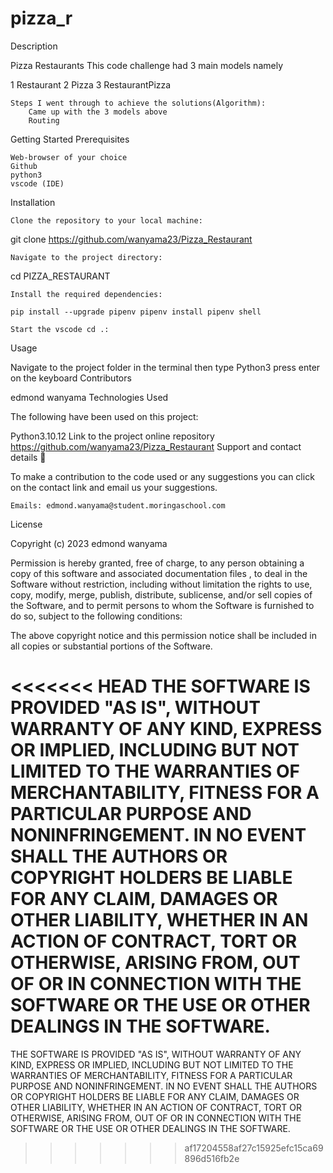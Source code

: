 # pizza_r
Description

Pizza Restaurants This code challenge had 3 main models namely

1 Restaurant 2 Pizza 3 RestaurantPizza

    Steps I went through to achieve the solutions(Algorithm):
        Came up with the 3 models above
        Routing

Getting Started
Prerequisites

    Web-browser of your choice
    Github
    python3
    vscode (IDE)

Installation

    Clone the repository to your local machine:

git clone https://github.com/wanyama23/Pizza_Restaurant

    Navigate to the project directory:

cd PIZZA_RESTAURANT

    Install the required dependencies:

    pip install --upgrade pipenv pipenv install pipenv shell

    Start the vscode cd .:

Usage

Navigate to the project folder in the terminal then type Python3 press enter on the keyboard
Contributors

edmond wanyama
Technologies Used

The following have been used on this project:

Python3.10.12
Link to the project online repository https://github.com/wanyama23/Pizza_Restaurant
Support and contact details 🙂

To make a contribution to the code used or any suggestions you can click on the contact link and email us your suggestions.

    Emails: edmond.wanyama@student.moringaschool.com

License

Copyright (c) 2023 edmond wanyama

Permission is hereby granted, free of charge, to any person obtaining a copy of this software and associated documentation files , to deal in the Software without restriction, including without limitation the rights to use, copy, modify, merge, publish, distribute, sublicense, and/or sell copies of the Software, and to permit persons to whom the Software is furnished to do so, subject to the following conditions:

The above copyright notice and this permission notice shall be included in all copies or substantial portions of the Software.

<<<<<<< HEAD
THE SOFTWARE IS PROVIDED "AS IS", WITHOUT WARRANTY OF ANY KIND, EXPRESS OR IMPLIED, INCLUDING BUT NOT LIMITED TO THE WARRANTIES OF MERCHANTABILITY, FITNESS FOR A PARTICULAR PURPOSE AND NONINFRINGEMENT. IN NO EVENT SHALL THE AUTHORS OR COPYRIGHT HOLDERS BE LIABLE FOR ANY CLAIM, DAMAGES OR OTHER LIABILITY, WHETHER IN AN ACTION OF CONTRACT, TORT OR OTHERWISE, ARISING FROM, OUT OF OR IN CONNECTION WITH THE SOFTWARE OR THE USE OR OTHER DEALINGS IN THE SOFTWARE.
=======
THE SOFTWARE IS PROVIDED "AS IS", WITHOUT WARRANTY OF ANY KIND, EXPRESS OR IMPLIED, INCLUDING BUT NOT LIMITED TO THE WARRANTIES OF MERCHANTABILITY, FITNESS FOR A PARTICULAR PURPOSE AND NONINFRINGEMENT. IN NO EVENT SHALL THE AUTHORS OR COPYRIGHT HOLDERS BE LIABLE FOR ANY CLAIM, DAMAGES OR OTHER LIABILITY, WHETHER IN AN ACTION OF CONTRACT, TORT OR OTHERWISE, ARISING FROM, OUT OF OR IN CONNECTION WITH THE SOFTWARE OR THE USE OR OTHER DEALINGS IN THE SOFTWARE.
>>>>>>> af17204558af27c15925efc15ca69896d516fb2e
